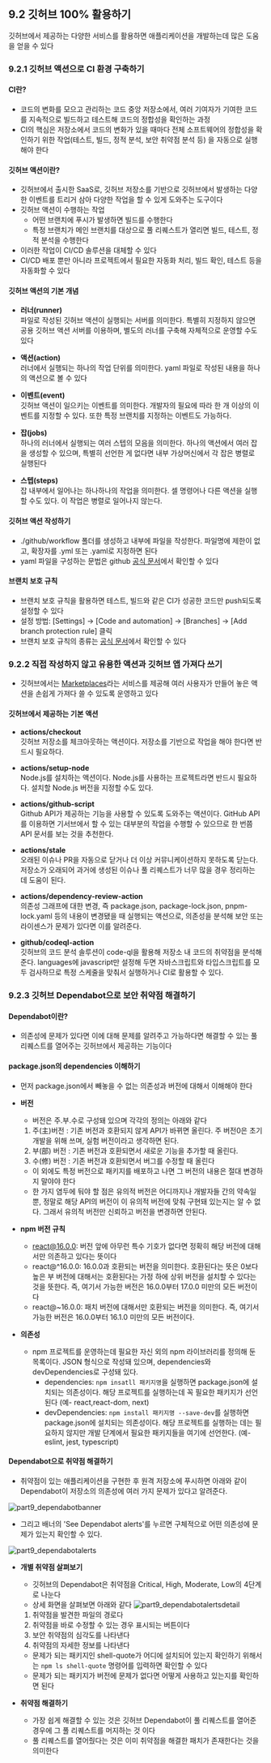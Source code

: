 ## 9.2 깃허브 100% 활용하기

깃허브에서 제공하는 다양한 서비스를 활용하면 애플리케이션을 개발하는데 많은 도움을 얻을 수 있다

### 9.2.1 깃허브 액션으로 CI 환경 구축하기

#### CI란?

- 코드의 변화를 모으고 관리하는 코드 중앙 저장소에서, 여러 기여자가 기여한 코드를 지속적으로 빌드하고 테스트해 코드의 정합성을 확인하는 과정
- CI의 핵심은 저장소에서 코드의 변화가 있을 때마다 전체 소프트웨어의 정합성을 확인하기 위한 작업(테스트, 빌드, 정적 분석, 보안 취약점 분석 등) 을 자동으로 실행해야 한다

#### 깃허브 액션이란?

- 깃허브에서 출시한 SaaS로, 깃허브 저장소를 기반으로 깃허브에서 발생하는 다양한 이벤트를 트리거 삼아 다양한 작업을 할 수 있게 도와주는 도구이다
- 깃허브 액션이 수행하는 작업
  - 어떤 브랜치에 푸시가 발생하면 빌드를 수행한다
  - 특정 브랜치가 메인 브랜치를 대상으로 풀 리퀘스트가 열리면 빌드, 테스트, 정적 분석을 수행한다
- 이러한 작업이 CI/CD 솔루션을 대체할 수 있다
- CI/CD 배포 뿐만 아니라 프로젝트에서 필요한 자동화 처리, 빌드 확인, 테스트 등을 자동화할 수 있다

#### 깃허브 액션의 기본 개념

- **러너(runner)**  
  파일로 작성된 깃허브 액션이 실행되는 서버를 의미한다. 특별히 지정하지 않으면 공용 깃허브 액션 서버를 이용하며, 별도의 러너를 구축해 자체적으로 운영할 수도 있다

- **액션(action)**  
  러너에서 실행되는 하나의 작업 단위를 의미한다. yaml 파일로 작성된 내용을 하나의 액션으로 볼 수 있다

- **이벤트(event)**  
  깃허브 액션이 일으키는 이벤트를 의미한다. 개발자의 필요에 따라 한 개 이상의 이벤트를 지정할 수 있다. 또한 특정 브랜치를 지정하는 이벤트도 가능하다.

- **잡(jobs)**  
  하나의 러너에서 실행되는 여러 스텝의 모음을 의미한다. 하나의 액션에서 여러 잡을 생성할 수 있으며, 특별히 선언한 게 없다면 내부 가상머신에서 각 잡은 병렬로 실행된다

- **스텝(steps)**  
  잡 내부에서 일어나는 하나하나의 작업을 의미한다. 셀 명령어나 다른 액션을 실행할 수도 있다. 이 작업은 병렬로 일어나지 않는다.

#### 깃허브 액션 작성하기

- ./github/workflow 폴더를 생성하고 내부에 파일을 작성한다. 파일명에 제한이 없고, 확장자를 .yml 또는 .yaml로 지정하면 된다
- yaml 파일을 구성하는 문법은 github [공식 문서](https://docs.github.com/en/actions/writing-workflows/workflow-syntax-for-github-actions)에서 확인할 수 있다

#### 브랜치 보호 규칙

- 브랜치 보호 규칙을 활용하면 테스트, 빌드와 같은 CI가 성공한 코드만 push되도록 설정할 수 있다
- 설정 방법: [Settings] → [Code and automation] → [Branches] → [Add branch protection rule] 클릭
- 브랜치 보호 규칙의 종류는 [공식 문서](https://docs.github.com/ko/repositories/configuring-branches-and-merges-in-your-repository/managing-protected-branches/about-protected-branches)에서 확인할 수 있다

### 9.2.2 직접 작성하지 않고 유용한 액션과 깃허브 앱 가져다 쓰기

- 깃허브에서는 [Marketplaces](https://github.com/marketplace?type=actions)라는 서비스를 제공해 여러 사용자가 만들어 놓은 액션을 손쉽게 가져다 쓸 수 있도록 운영하고 있다

#### 깃허브에서 제공하는 기본 액션

- **actions/checkout**  
  깃허브 저장소를 체크아웃하는 액션이다. 저장소를 기반으로 작업을 해야 한다면 반드시 필요하다.

- **actions/setup-node**  
  Node.js를 설치하는 액션이다. Node.js를 사용하는 프로젝트라면 반드시 필요하다. 설치할 Node.js 버전을 지정할 수도 있다.

- **actions/github-script**  
  Github API가 제공하는 기능을 사용할 수 있도록 도와주는 액션이다. GitHub API를 이용하면 기서브에서 할 수 있는 대부분의 작업을 수행할 수 있으므로 한 번쯤 API 문서를 보는 것을 추천한다.

- **actions/stale**  
  오래된 이슈나 PR을 자동으로 닫거나 더 이상 커뮤니케이션하지 못하도록 닫는다. 저장소가 오래되어 과거에 생성된 이슈나 풀 리퀘스트가 너무 많을 경우 정리하는 데 도움이 된다.

- **actions/dependency-review-action**  
  의존성 그래프에 대한 변경, 즉 package.json, package-lock.json, pnpm-lock.yaml 등의 내용이 변경됐을 때 실행되는 액션으로, 의존성을 분석해 보안 또는 라이센스가 문제가 있다면 이를 알려준다.

- **github/codeql-action**  
  깃허브의 코드 분석 솔루션이 code-ql을 활용해 저장소 내 코드의 취약점을 분석해 준다. languages에 javascript만 설정해 두면 자바스크립트와 타입스크립트를 모두 검사하므로 특정 스케줄을 맞춰서 실행하거나 CI로 활용할 수 있다.

### 9.2.3 깃허브 Dependabot으로 보안 취약점 해결하기

#### Dependabot이란?

- 의존성에 문제가 있다면 이에 대해 문제를 알려주고 가능하다면 해결할 수 있는 풀 리퀘스트를 열어주는 깃허브에서 제공하는 기능이다

#### package.json의 dependencies 이해하기

- 먼저 package.json에서 빼놓을 수 없는 의존성과 버전에 대해서 이해해야 한다
- **버전**
  - 버전은 주.부.수로 구성돼 있으며 각각의 정의는 아래와 같다
  1. 주(主)버전 : 기존 버전과 호환되지 않게 API가 바뀌면 올린다. 주 버전0은 초기 개발을 위해 쓰며, 실험 버전이라고 생각하면 된다.
  2. 부(部) 버전 : 기존 버전과 호환되면서 새로운 기능을 추가할 때 올린다.
  3. 수(修) 버전 : 기존 버전과 호환되면서 버그를 수정할 때 올린다
  - 이 외에도 특정 버전으로 패키지를 배포하고 나면 그 버전의 내용은 절대 변경하지 말야야 한다
  - 한 가지 염두에 둬야 할 점은 유의적 버전은 어디까지나 개발자들 간의 약속일 뿐, 정말로 해당 API의 버전이 이 유의적 버전에 맞춰 구현돼 있는지는 알 수 없다. 그래서 유의적 버전만 신뢰하고 버전을 변경하면 안된다.
- **npm 버전 규칙**

  - react@16.0.0: 버전 앞에 아무런 특수 기호가 없다면 정확히 해당 버전에 대해서만 의존하고 있다는 뜻이다
  - react@^16.0.0: 16.0.0과 호환되는 버전을 의미한다. 호환된다는 뜻은 0보다 높은 부 버전에 대해서는 호환된다는 가정 하에 상위 버전을 설치할 수 있다는 것을 뜻한다. 즉, 여기서 가능한 버전은 16.0.0부터 17.0.0 미만의 모든 버전이다
  - react@~16.0.0: 패치 버전에 대해서만 호환되는 버전을 의미한다. 즉, 여기서 가능한 버전은 16.0.0부터 16.1.0 미만의 모든 버전이다.

- **의존성**
  - npm 프로젝트를 운영하는데 필요한 자신 외의 npm 라이브러리를 정의해 둔 목록이다. JSON 형식으로 작성돼 있으며, dependencies와 devDependencies로 구성돼 있다.
    - dependencies: `npm insatll 패키지명`을 실행하면 package.json에 설치되는 의존성이다. 해당 프로젝트를 실행하는데 꼭 필요한 패키지가 선언된다 (예- react,react-dom, next)
    - devDependencies: `npm install 패키지명 --save-dev`를 실행하면 package.json에 설치되는 의존성이다. 해당 프로젝트를 실행하는 데는 필요하지 않지만 개발 단계에서 필요한 패키지들을 여기에 선언한다. (예-eslint, jest, typescript)

#### Dependabot으로 취약점 해결하기

- 취약점이 있는 애플리케이션을 구현한 후 원격 저장소에 푸시하면 아래와 같이 Dependabot이 저장소의 의존성에 여러 가지 문제가 있다고 알려준다.

![part9_dependabotbanner](../asset/part9_dependabotbanner.png)

- 그리고 배너의 'See Dependabot alerts'를 누르면 구체적으로 어떤 의존성에 문제가 있는지 확인할 수 있다.

![part9_dependabotalerts](../asset/part9_dependabotalerts.png)

- **개별 취약점 살펴보기**

  - 깃허브의 Dependabot은 취약점을 Critical, High, Moderate, Low의 4단계로 나눈다
  - 상세 화면을 살펴보면 아래와 같다
    ![part9_dependabotalertsdetail](../asset/part9_dependabotalertsdetail.png)

  1. 취약점을 발견한 파일의 경로다
  2. 취약점을 바로 수정할 수 있는 경우 표시되는 버튼이다
  3. 보안 취약점의 심각도를 나타낸다
  4. 취약점의 자세한 정보를 나타낸다

  - 문제가 되는 패키지인 shell-quote가 어디에 설치되어 있는지 확인하기 위해서는 `npm ls shell-quote` 명령어를 입력하면 확인할 수 있다
  - 문제가 되는 패키지가 버전에 문제가 없다면 어떻게 사용하고 있는지를 확인하면 된다

- **취약점 해결하기**
  - 가장 쉽게 해결할 수 있는 것은 깃허브 Dependabot이 풀 리퀘스트를 열어준 경우에 그 풀 리퀘스트를 머지하는 것 이다
  - 풀 리퀘스트를 열어줬다는 것은 이미 취약점을 해결한 패치가 존재한다는 것을 의미한다
